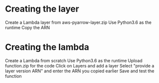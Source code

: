 # Creating the layer
Create a Lambda layer from aws-pyarrow-layer.zip
Use Python3.6 as the runtime
Copy the ARN

# Creating the lambda
Create a Lambda from scratch
Use Python3.6 as the runtime
Upload function.zip for the code
Click on Layers and add a layer
Select "provide a layer version ARN" and enter the ARN you copied earlier
Save and test the function
